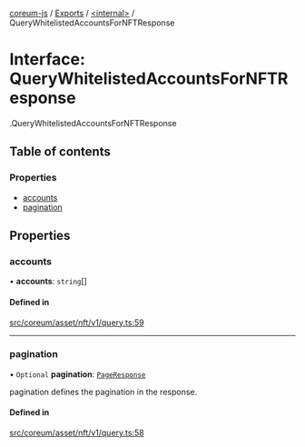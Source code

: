 [coreum-js](../README.md) / [Exports](../modules.md) / [<internal\>](../modules/internal_.md) / QueryWhitelistedAccountsForNFTResponse

# Interface: QueryWhitelistedAccountsForNFTResponse

[<internal>](../modules/internal_.md).QueryWhitelistedAccountsForNFTResponse

## Table of contents

### Properties

- [accounts](internal_.QueryWhitelistedAccountsForNFTResponse.md#accounts)
- [pagination](internal_.QueryWhitelistedAccountsForNFTResponse.md#pagination)

## Properties

### accounts

• **accounts**: `string`[]

#### Defined in

[src/coreum/asset/nft/v1/query.ts:59](https://github.com/PyramydLabs/coreum-js/blob/987bc3b/src/coreum/asset/nft/v1/query.ts#L59)

___

### pagination

• `Optional` **pagination**: [`PageResponse`](../modules/internal_.md#pageresponse-3)

pagination defines the pagination in the response.

#### Defined in

[src/coreum/asset/nft/v1/query.ts:58](https://github.com/PyramydLabs/coreum-js/blob/987bc3b/src/coreum/asset/nft/v1/query.ts#L58)
